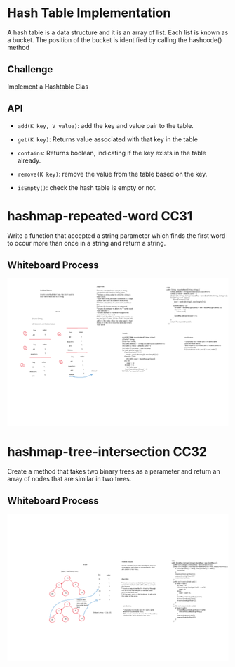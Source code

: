 # Hash Table Implementation

A hash table is a data structure and it is an array of list. Each list is known as a bucket. The position of the bucket is identified by calling the hashcode() method

## Challenge

Implement a Hashtable Clas

## API

* `add(K key, V value)`: add the key and value pair to the table.

* `get(K key)`: Returns value associated with that key in the table

* `contains`: Returns boolean, indicating if the key exists in the table already.

* `remove(K key)`: remove the value from the table based on the key.

* `isEmpty()`: check the hash table is empty or not.

# hashmap-repeated-word CC31

Write a function that accepted a string parameter which  finds the first word to occur more than once in a string and return a string.

## Whiteboard Process

![hashmap-repeated-word](images/code-challeng-31.png)

# hashmap-tree-intersection CC32

Create a method that takes two binary trees as a parameter and return an array of nodes that are similar in two trees.

## Whiteboard Process

![hashmap-tree-intersection](images/code-challeng-32.png)



